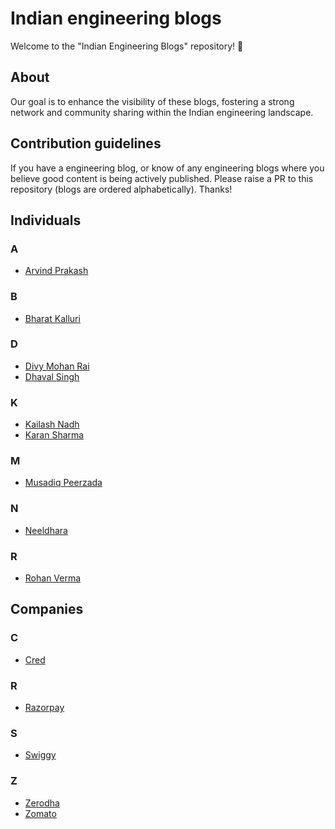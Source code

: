 # Indian engineering blogs

Welcome to the "Indian Engineering Blogs" repository! 🚀

## About

Our goal is to enhance the visibility of these blogs, fostering a strong network and community sharing within the Indian engineering landscape.

## Contribution guidelines

If you have a engineering blog, or know of any engineering blogs where you believe good content is being actively published. Please raise a PR to this repository (blogs are ordered alphabetically). Thanks!


## Individuals

### A
- [Arvind Prakash](https://arvindprakash.com)

### B
- [Bharat Kalluri](https://bharatkalluri.com)

### D 
- [Divy Mohan Rai](https://divymohanrai.com)
- [Dhaval Singh](https://www.dsdev.in)

### K
- [Kailash Nadh](https://nadh.in/)
- [Karan Sharma](https://mrkaran.dev/)

### M
- [Musadiq Peerzada](https://www.musadiqpeerzada.com/blog)
### N
- [Neeldhara](https://neeldhara.com)

### R
- [Rohan Verma](https://rohanverma.net/)

## Companies

### C
- [Cred](https://engineering.cred.club/)

### R
- [Razorpay](https://engineering.razorpay.com/)

### S
- [Swiggy](https://bytes.swiggy.com/tagged/swiggy-engineering)

### Z
- [Zerodha](https://zerodha.tech/blog/)
- [Zomato](https://blog.zomato.com/)
